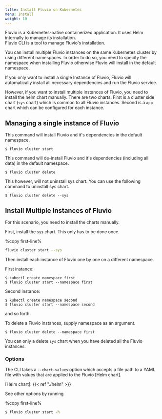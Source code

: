 ```yaml
---
title: Install Fluvio on Kubernetes
menu: Install
weight: 10
---
```


Fluvio is a Kubernetes-native containerized application.  It uses Helm internally to manage its installation.  
Fluvio CLI is a tool to manage Fluvio's installation.

You can install multiple Fluvio instances on the same Kubernetes cluster by using different namespaces.  In order to do so, you need to specify the namespace when installing Fluvio otherwise Fluvio will install in the default namespace.

If you only want to install a single Instance of Fluvio, Fluvio will automatically install all necessary dependencies and run the Fluvio service.

However, if you want to install multiple instances of Fluvio, you need to install the helm chart manually.  There are two charts. First is a cluster side chart (`sys` chart) which is common to all Fluvio instances. Second is a `app` chart which can be configured for each instance.

## Managing a single instance of Fluvio

This command will install Fluvio and it's dependencies in the default namespace.
```
$ fluvio cluster start 
```

This command will de-install Fluvio and it's dependencies (including all data) in the default namespace.

```
$ fluvio cluster delete
```

This however, will not uninstall sys chart.  You can use the following command to uninstall sys chart.
```
$ fluvio cluster delete --sys
```


## Install Multiple Instances of Fluvio

For this scenario, you need to install the charts manually. 

First, install the `sys` chart.  This only has to be done once.

%copy first-line%
```bash
fluvio cluster start --sys
```

Then install each instance of Fluvio one by one on a different namespace.  

First instance:

```
$ kubectl create namespace first
$ fluvio cluster start --namespace first
```

Second instance:
```
$ kubectl create namespace second
$ fluvio cluster start --namespace second
```

and so forth.


To delete a Fluvio instances, supply namespace as an argument.

```
$ fluvio cluster delete --namespace first
```

You can only a delete `sys` chart when you have deleted all the Fluvio instances.

### Options

The CLI takes a `--chart-values` option which accepts a file path to a YAML file with values that are applied to the Fluvio [Helm chart].

[Helm chart]: {{< ref "./helm" >}}

See other options by running 

%copy first-line%
```bash
$ fluvio cluster start -h
```

